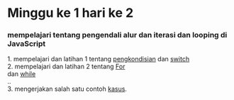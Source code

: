 <strong><h1>Minggu ke 1 hari ke 2 </h1></strong> 
<h3>mempelajari tentang pengendali alur dan iterasi dan looping  di JavaScript</h3> 
1. mempelajari dan latihan 1 tentang <a href="https://github.com/ajisukmo44/praxis-academy/blob/master/novice/01-02/latihan1/pengkondisian/pengkondisian.js">pengkondisian</a> dan <a href="https://github.com/ajisukmo44/praxis-academy/blob/master/novice/01-02/latihan1/switch/switch.js">switch</a> <br>
2. mempelajari dan latihan 2 tentang  <a href="https://github.com/ajisukmo44/praxis-academy/blob/master/novice/01-02/latihan2/for.js">For</a><br> dan <a href="https://github.com/ajisukmo44/praxis-academy/blob/master/novice/01-02/latihan2/while.js">while </a><br>
..<br>
3. mengerjakan salah satu contoh <a href="https://github.com/ajisukmo44/praxis-academy/blob/master/novice/01-02/kasus/kasus.js">kasus</a>.
